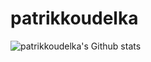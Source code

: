 # patrikkoudelka
![patrikkoudelka's Github stats](https://github-readme-blush.vercel.app/api??username=patrikkoudelka&show_icons=true)
